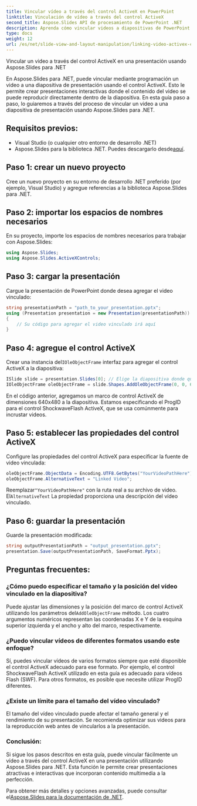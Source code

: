 ```yaml
---
title: Vincular vídeo a través del control ActiveX en PowerPoint
linktitle: Vinculación de vídeo a través del control ActiveX
second_title: Aspose.Slides API de procesamiento de PowerPoint .NET
description: Aprenda cómo vincular videos a diapositivas de PowerPoint usando Aspose.Slides para .NET. Esta guía paso a paso incluye código fuente y consejos para crear presentaciones interactivas y atractivas con vídeos vinculados.
type: docs
weight: 12
url: /es/net/slide-view-and-layout-manipulation/linking-video-activex-control/
---
```

Vincular un video a través del control ActiveX en una presentación usando Aspose.Slides para .NET

En Aspose.Slides para .NET, puede vincular mediante programación un video a una diapositiva de presentación usando el control ActiveX. Esto le permite crear presentaciones interactivas donde el contenido del video se puede reproducir directamente dentro de la diapositiva. En esta guía paso a paso, lo guiaremos a través del proceso de vincular un video a una diapositiva de presentación usando Aspose.Slides para .NET.

## Requisitos previos:
- Visual Studio (o cualquier otro entorno de desarrollo .NET)
-  Aspose.Slides para la biblioteca .NET. Puedes descargarlo desde[aquí](https://releases.aspose.com/slides/net/).

## Paso 1: crear un nuevo proyecto
Cree un nuevo proyecto en su entorno de desarrollo .NET preferido (por ejemplo, Visual Studio) y agregue referencias a la biblioteca Aspose.Slides para .NET.

## Paso 2: importar los espacios de nombres necesarios
En su proyecto, importe los espacios de nombres necesarios para trabajar con Aspose.Slides:

```csharp
using Aspose.Slides;
using Aspose.Slides.ActiveXControls;
```

## Paso 3: cargar la presentación
Cargue la presentación de PowerPoint donde desea agregar el video vinculado:

```csharp
string presentationPath = "path_to_your_presentation.pptx";
using (Presentation presentation = new Presentation(presentationPath))
{
    // Su código para agregar el video vinculado irá aquí
}
```

## Paso 4: agregue el control ActiveX
 Crear una instancia del`IOleObjectFrame` interfaz para agregar el control ActiveX a la diapositiva:

```csharp
ISlide slide = presentation.Slides[0]; // Elige la diapositiva donde quieres agregar el video.
IOleObjectFrame oleObjectFrame = slide.Shapes.AddOleObjectFrame(0, 0, 640, 480, "Video", "ShockwaveFlash.ShockwaveFlash.10");
```

En el código anterior, agregamos un marco de control ActiveX de dimensiones 640x480 a la diapositiva. Estamos especificando el ProgID para el control ShockwaveFlash ActiveX, que se usa comúnmente para incrustar videos.

## Paso 5: establecer las propiedades del control ActiveX
Configure las propiedades del control ActiveX para especificar la fuente de video vinculada:

```csharp
oleObjectFrame.ObjectData = Encoding.UTF8.GetBytes("YourVideoPathHere"); // Reemplazar con la ruta real del archivo de video
oleObjectFrame.AlternativeText = "Linked Video";
```

 Reemplazar`"YourVideoPathHere"` con la ruta real a su archivo de video. El`AlternativeText` La propiedad proporciona una descripción del vídeo vinculado.

## Paso 6: guardar la presentación
Guarde la presentación modificada:

```csharp
string outputPresentationPath = "output_presentation.pptx";
presentation.Save(outputPresentationPath, SaveFormat.Pptx);
```

## Preguntas frecuentes:

### ¿Cómo puedo especificar el tamaño y la posición del vídeo vinculado en la diapositiva?
 Puede ajustar las dimensiones y la posición del marco de control ActiveX utilizando los parámetros del`AddOleObjectFrame` método. Los cuatro argumentos numéricos representan las coordenadas X e Y de la esquina superior izquierda y el ancho y alto del marco, respectivamente.

### ¿Puedo vincular vídeos de diferentes formatos usando este enfoque?
Sí, puedes vincular vídeos de varios formatos siempre que esté disponible el control ActiveX adecuado para ese formato. Por ejemplo, el control ShockwaveFlash ActiveX utilizado en esta guía es adecuado para vídeos Flash (SWF). Para otros formatos, es posible que necesite utilizar ProgID diferentes.

### ¿Existe un límite para el tamaño del vídeo vinculado?
El tamaño del vídeo vinculado puede afectar el tamaño general y el rendimiento de su presentación. Se recomienda optimizar sus videos para la reproducción web antes de vincularlos a la presentación.

### Conclusión:
Si sigue los pasos descritos en esta guía, puede vincular fácilmente un vídeo a través del control ActiveX en una presentación utilizando Aspose.Slides para .NET. Esta función le permite crear presentaciones atractivas e interactivas que incorporan contenido multimedia a la perfección.

 Para obtener más detalles y opciones avanzadas, puede consultar el[Aspose.Slides para la documentación de .NET](https://reference.aspose.com/slides/net/).